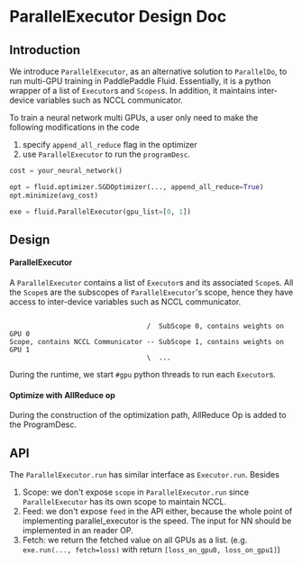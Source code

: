 # ParallelExecutor Design Doc

## Introduction

We introduce `ParallelExecutor`, as an alternative solution to `ParallelDo`, to run multi-GPU
training in PaddlePaddle Fluid. Essentially, it is a python wrapper of a list of `Executor`s
and `Scopes`s. In addition, it maintains inter-device variables such as NCCL communicator.

To train a neural network multi GPUs, a user only need to make the following modifications in
the code
1. specify `append_all_reduce` flag in the optimizer
1. use `ParallelExecutor` to run the `programDesc`.

```python
cost = your_neural_network()

opt = fluid.optimizer.SGDOptimizer(..., append_all_reduce=True)
opt.minimize(avg_cost)

exe = fluid.ParallelExecutor(gpu_list=[0, 1])
```

## Design

#### ParallelExecutor

A `ParallelExecutor` contains a list of `Executor`s and its associated `Scope`s. All
the `Scope`s are the subscopes of `ParallelExecutor`'s scope, hence they have access
to inter-device variables such as NCCL communicator.

```

                                  /  SubScope 0, contains weights on GPU 0
Scope, contains NCCL Communicator -- SubScope 1, contains weights on GPU 1
                                  \  ...
```

During the runtime, we start `#gpu` python threads to run each `Executor`s.

#### Optimize with AllReduce op

During the construction of the optimization path, AllReduce Op is added to the ProgramDesc.


## API

The `ParallelExecutor.run` has similar interface as `Executor.run`. Besides
1. Scope: we don't expose `scope` in `ParallelExecutor.run` since `ParallelExecutor` has its
own scope to maintain NCCL.
1. Feed: we don't expose `feed` in the API either, because the whole point of implementing
parallel_executor is the speed. The input for NN should be implemented in an reader OP.
1. Fetch: we return the fetched value on all GPUs as a list. (e.g. `exe.run(..., fetch=loss)`
with return `[loss_on_gpu0, loss_on_gpu1]`)
